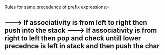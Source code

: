 Rules for same precedence of prefix expressions:-

 ---> If associativity is from left to right then push into the stack
 ---> If associativity is from right to left then pop and check untill lower precednce is left in stack and then push the char
 ----------------------------------------------------------------------------------------------------------------------------------------
 
